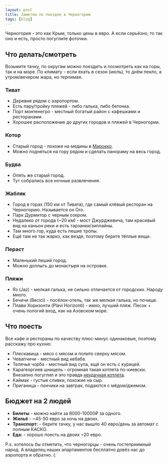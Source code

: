 ```yaml
---
layout: post
title: Заметки по поездке в Черногорию
tags: [blog]
---
```


Черногория - это как Крым, только цены в евро. А если серьёзно, то так оно и есть, просто погуглите фоточки.


## Что делать/смотреть
Возьмите тачку, по округам можно поездить и посмотреть как на горы, так и на море.
По климату - если ехать в сезон (июль), то днём пекло, а утром/вечером жара, но терпимая.

### Тиват

* Деревня рядом с аэропортом.
* Есть пару/тройку пляжей - либо галька, либо бетонка.
* Порт монтенегро - местный богатый район с кафешками и ресторанами.
* Хорошее расположение до других городов и пляжей в Черногории.

### Котор

* Старый город - похоже на медины в [Марокко](https://vanadium23.me/marocco/).
* Можно подняться на гору рядом и сделать панораму на весь город.

### Будва

* Опять же старый город.
* Тут собрались все ночные развлечения.

### Жабляк

* Город в горах (150 км от Тивата), где самый клёвый ресторан на Черногорию. Называется он Oro.
* Парк Дурмитор с черным озером.
* Недалеко от города (~20 км) - мост Джурджевича, там красивый вид на каньон реки и есть тарзанки/зиплайны.
* Там много гор, куда есть пешие тропы.
* Ещё там не так жарко, как везде, поэтому берите тёплые вещи.

### Пераст

* Маленький пеший город.
* Можно доплыть до монастыря на островке.

### Пляжи

* Яз (Jaz) - мелкая галька, не сильно отличается от городских. Народу много.
* Бечичи (Becici) - посёлок-отель, так же мелкая галька, но почище.
* Плави Хоризонти (Plavi Horizonti) - имхо, лучший пляж. Песок + очень пологий вход, как на Азовском море.

## Что поесть
Все кафе и рестораны по качеству плюс-минус одинаковые, поэтому расскажу про кухню:
* Плескавица - мясо с мясом и полито сверху мясом.
* Чевапчичи - местный вид кебаба.
* Телячья чорба - местный вид супа, ещё он есть с курицей.
* Карагеоргиев шницель - огромная такая котлета по-киевски. Внезапно погуглил и это правда [неудачная котлета](https://ru.wikipedia.org/wiki/%D0%9A%D0%B0%D1%80%D0%B0%D0%B3%D0%B5%D0%BE%D1%80%D0%B3%D0%B8%D0%B5%D0%B2_%D1%88%D0%BD%D0%B8%D1%86%D0%B5%D0%BB%D1%8C).
* Каймак - густые сливки, похожие на сыр.
* Приганица - пончики на завтрак, подаются с мёдом/джемом.

## Бюджет на 2 людей

* **Билеты** - можно найти за 8000-10000₽ за одного.
* **Жильё** - ~45-50 евро за ночь на двоих.
* **Транспорт:** - берите тачку, у нас вышло 40 евро/день за автомат с полным КАСКО.
* **Еда:** - хорошо поесть на двоих ~20 евро. 

P.s. хотелось бы отметить, что черногорцы - очень гостеприимный народ. А владелец наших апартаментов бесплатно довёз нас до аэропорта и обратно. (:
